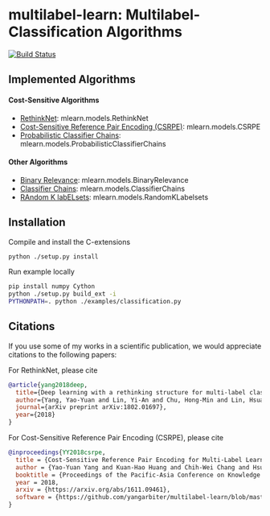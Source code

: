 # multilabel-learn: Multilabel-Classification Algorithms

[![Build Status](https://travis-ci.org/yangarbiter/multilabel-learn.svg?branch=master)](https://travis-ci.org/yangarbiter/multilabel-learn)

## Implemented Algorithms

#### Cost-Sensitive Algorithms

* [RethinkNet](mlearn/models/rethinknet/rethinkNet.py): mlearn.models.RethinkNet
* [Cost-Sensitive Reference Pair Encoding (CSRPE)](mlearn/models/csrpe.py): mlearn.models.CSRPE
* [Probabilistic Classifier Chains](mlearn/models/probabilistic_classifier_chains.py): mlearn.models.ProbabilisticClassifierChains

#### Other Algorithms

* [Binary Relevance](mlearn/models/rethinknet/binary_relevance.py): mlearn.models.BinaryRelevance
* [Classifier Chains](mlearn/models/rethinknet/classifier_chains.py): mlearn.models.ClassifierChains
* [RAndom K labELsets](mlearn/models/rethinknet/random_k_labelsets.py): mlearn.models.RandomKLabelsets

## Installation

Compile and install the C-extensions
```bash
python ./setup.py install
```

Run example locally
```bash
pip install numpy Cython
python ./setup.py build_ext -i
PYTHONPATH=. python ./examples/classification.py
```

## Citations

If you use some of my works in a scientific publication, we would appreciate citations to the following papers:

For RethinkNet, please cite
```bib
@article{yang2018deep,
  title={Deep learning with a rethinking structure for multi-label classification},
  author={Yang, Yao-Yuan and Lin, Yi-An and Chu, Hong-Min and Lin, Hsuan-Tien},
  journal={arXiv preprint arXiv:1802.01697},
  year={2018}
}
```

For Cost-Sensitive Reference Pair Encoding (CSRPE), please cite
```bib
@inproceedings{YY2018csrpe,
  title = {Cost-Sensitive Reference Pair Encoding for Multi-Label Learning},
  author = {Yao-Yuan Yang and Kuan-Hao Huang and Chih-Wei Chang and Hsuan-Tien Lin},
  booktitle = {Proceedings of the Pacific-Asia Conference on Knowledge Discovery and Data Mining (PAKDD)},
  year = 2018,
  arxiv = {https://arxiv.org/abs/1611.09461},
  software = {https://github.com/yangarbiter/multilabel-learn/blob/master/mlearn/models/csrpe.py},
}
```
